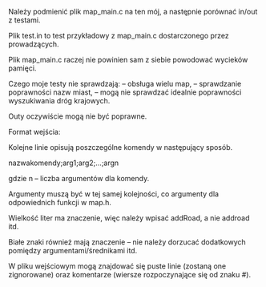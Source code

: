 Należy podmienić plik map_main.c na ten mój, a następnie porównać in/out z testami.

Plik test.in to test przykładowy z map_main.c dostarczonego przez prowadzących.

Plik map_main.c raczej nie powinien sam z siebie powodować wycieków pamięci.

Czego moje testy nie sprawdzają:
	– obsługa wielu map,
	– sprawdzanie poprawności nazw miast,
	– mogą nie sprawdzać idealnie poprawności wyszukiwania dróg krajowych.

Outy oczywiście mogą nie być poprawne.


Format wejścia:

Kolejne linie opisują poszczególne komendy w następujący sposób.

nazwakomendy;arg1;arg2;...;argn

gdzie n – liczba argumentów dla komendy.

Argumenty muszą być w tej samej kolejności, co argumenty dla odpowiednich funkcji w map.h.

Wielkość liter ma znaczenie, więc należy wpisać addRoad, a nie addroad itd.

Białe znaki również mają znaczenie – nie należy dorzucać dodatkowych pomiędzy argumentami/średnikami itd.

W pliku wejściowym mogą znajdować się puste linie (zostaną one zignorowane) oraz komentarze (wiersze rozpoczynające się od znaku #).
